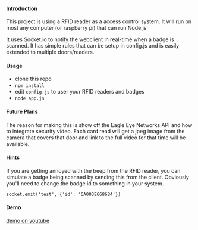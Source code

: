#### Introduction ####

This project is using a RFID reader as a access control system.  It will run on most any computer (or raspberry pi) that can run Node.js

It uses Socket.io to notify the webclient in real-time when a badge is scanned.  It has simple rules that can be setup in config.js and is easily extended to multiple doors/readers.

#### Usage ####

 - clone this repo
 -  `npm install`
 -  edit `config.js` to user your RFID readers and badges
 -  `node app.js`



#### Future Plans ####

The reason for making this is show off the Eagle Eye Networks API and how to integrate security video.  Each card read will get a jpeg image from the camera that covers that door and link to the full video for that time will be available.


#### Hints ####

If you are getting annoyed with the beep from the RFID reader, you can simulate a badge being scanned by sending this from the client.  Obviously you'll need to change the badge id to something in your system.

    socket.emit('test', {'id': '6A003E6686B4'})
    
  
  #### Demo ####
  
[demo on youtube](http://www.youtube.com/watch?v=BkN5POzb_pI)
